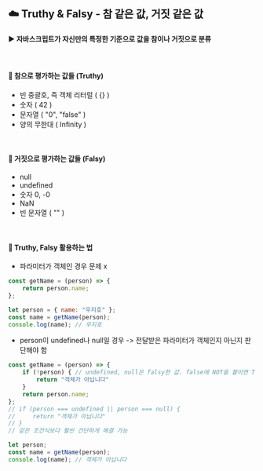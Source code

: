 ## ☁️ Truthy & Falsy - 참 같은 값, 거짓 같은 값
#### ▶️ 자바스크립트가 자신만의 특정한 기준으로 값을 참이나 거짓으로 분류 

</br>
 
#### 🔹 참으로 평가하는 값들 (Truthy)
- 빈 중괄호, 즉 객체 리터럴 ( {} )
- 숫자 ( 42 )
- 문자열 ( "0", "false" )
- 양의 무한대 ( Infinity )

</br>

#### 🔹 거짓으로 평가하는 값들 (Falsy)
- null 
- undefined
- 숫자 0, -0
- NaN 
- 빈 문자열 ( "" )

</br>

#### 🔹 Truthy, Falsy 활용하는 법  
- 파라미터가 객체인 경우 문제 x 
```javascript
const getName = (person) => {
    return person.name;
};

let person = { name: "우지호" };
const name = getName(person);
console.log(name); // 우지호 
```
- person이 undefined나 null일 경우 -> 전달받은 파라미터가 객체인지 아닌지 판단해야 함 
```javascript
const getName = (person) => {
    if (!person) { // undefined, null은 falsy한 값. false에 NOT을 붙이면 True가 되는 것을 활용 
        return "객체가 아닙니다"
    }
    return person.name;
};
// if (person === undefined || person === null) {
//     return "객체가 아닙니다"
// } 
// 같은 조건식보다 훨씬 간단하게 해결 가능     

let person;
const name = getName(person);
console.log(name); // 객체가 아닙니다
```
